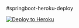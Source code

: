 #springboot-heroku-deploy

[![Deploy to Heroku](https://www.herokucdn.com/deploy/button.png)](https://heroku.com/deploy)